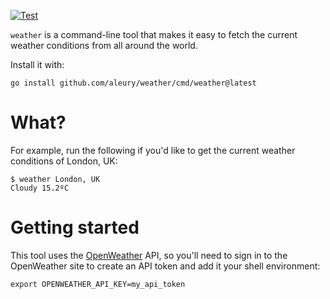 [![Test](https://github.com/aleury/weather/actions/workflows/test.yml/badge.svg?branch=main)](https://github.com/aleury/weather/actions/workflows/test.yml)

`weather` is a command-line tool that makes it easy to fetch the current weather conditions from all around the world. 

Install it with:

```
go install github.com/aleury/weather/cmd/weather@latest
```

# What?

For example, run the following if you'd like to get the current weather conditions of London, UK:

```
$ weather London, UK
Cloudy 15.2ºC
```

# Getting started

This tool uses the [OpenWeather](https://openweathermap.org/api) API, so you'll need to sign in to the OpenWeather site to create an API token and add it your shell environment:

```
export OPENWEATHER_API_KEY=my_api_token
```

